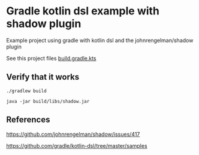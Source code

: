 # Gradle kotlin dsl example with shadow plugin

Example project using gradle with kotlin dsl and the johnrengelman/shadow plugin

See this project files [build.gradle.kts](build.gradle.kts)


## Verify that it works
```
./gradlew build
```

```
java -jar build/libs/shadow.jar
```


## References
https://github.com/johnrengelman/shadow/issues/417

https://github.com/gradle/kotlin-dsl/tree/master/samples